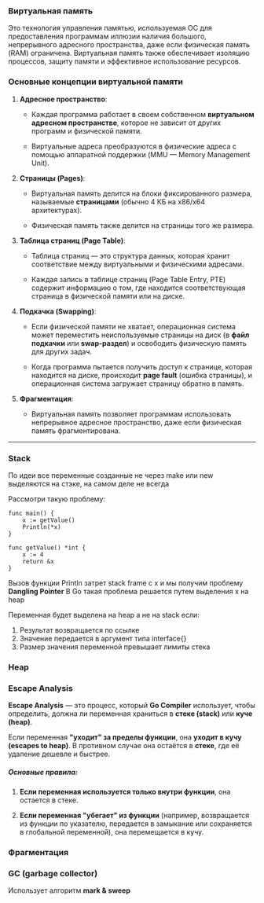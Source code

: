 
### Виртуальная память

Это технология управления памятью, используемая ОС для предоставления программам иллюзии наличия большого, непрерывного адресного пространства, даже если физическая память (RAM) ограничена. Виртуальная память также обеспечивает изоляцию процессов, защиту памяти и эффективное использование ресурсов.

### Основные концепции виртуальной памяти

1. **Адресное пространство**:
    
    - Каждая программа работает в своем собственном **виртуальном адресном пространстве**, которое не зависит от других программ и физической памяти.
        
    - Виртуальные адреса преобразуются в физические адреса с помощью аппаратной поддержки (MMU — Memory Management Unit).
        
2. **Страницы (Pages)**:
    
    - Виртуальная память делится на блоки фиксированного размера, называемые **страницами** (обычно 4 КБ на x86/x64 архитектурах).
        
    - Физическая память также делится на страницы того же размера.
        
3. **Таблица страниц (Page Table)**:
    
    - Таблица страниц — это структура данных, которая хранит соответствие между виртуальными и физическими адресами.
        
    - Каждая запись в таблице страниц (Page Table Entry, PTE) содержит информацию о том, где находится соответствующая страница в физической памяти или на диске.
        
4. **Подкачка (Swapping)**:
    
    - Если физической памяти не хватает, операционная система может переместить неиспользуемые страницы на диск (в **файл подкачки** или **swap-раздел**) и освободить физическую память для других задач.
        
    - Когда программа пытается получить доступ к странице, которая находится на диске, происходит **page fault** (ошибка страницы), и операционная система загружает страницу обратно в память.
        
5. **Фрагментация**:
    
    - Виртуальная память позволяет программам использовать непрерывное адресное пространство, даже если физическая память фрагментирована.


---

### Stack

По идеи все переменные созданные не через make или new выделяются на стэке, на самом деле не всегда

Рассмотри такую проблему:

```
func main() {
	x := getValue()
	Println(*x)
}

func getValue() *int {
	x := 4
	return &x
}
```

Вызов функции Println затрет stack frame с x и мы получим проблему **Dangling Pointer**
В Go такая проблема решается путем выделения x на heap

Переменная будет выделена на heap а не на stack если:
1. Результат возвращается по ссылке
2. Значение передается в аргумент типа interface{}
3. Размер значения переменной превышает лимиты стека

### Heap

### Escape Analysis

**Escape Analysis** — это процесс, который **Go Compiler** использует, чтобы определить, должна ли переменная храниться в **стеке (stack)** или **куче (heap)**.

Если переменная **"уходит" за пределы функции**, она **уходит в кучу (escapes to heap)**. В противном случае она остаётся в **стеке**, где её удаление дешевле и быстрее.

##### Основные правила:

1. **Если переменная используется только внутри функции**, она остается в стеке.
    
2. **Если переменная "убегает" из функции** (например, возвращается из функции по указателю, передается в замыкание или сохраняется в глобальной переменной), она перемещается в кучу.
### Фрагментация
### GC (garbage collector)

Использует алгоритм **mark & sweep**
